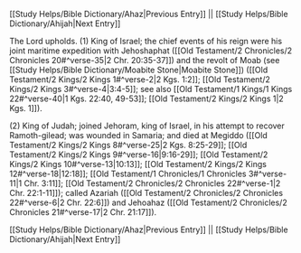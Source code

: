 [[Study Helps/Bible Dictionary/Ahaz|Previous Entry]]  ||  [[Study Helps/Bible Dictionary/Ahijah|Next Entry]]

 The Lord upholds. (1) King of Israel; the chief events of his reign were his joint maritime expedition with Jehoshaphat ([[Old Testament/2 Chronicles/2 Chronicles 20#^verse-35|2 Chr. 20:35-37]]) and the revolt of Moab (see [[Study Helps/Bible Dictionary/Moabite Stone|Moabite Stone]]) ([[Old Testament/2 Kings/2 Kings 1#^verse-2|2 Kgs. 1:2]]; [[Old Testament/2 Kings/2 Kings 3#^verse-4|3:4-5]]; see also [[Old Testament/1 Kings/1 Kings 22#^verse-40|1 Kgs. 22:40, 49-53]]; [[Old Testament/2 Kings/2 Kings 1|2 Kgs. 1]]).

 (2) King of Judah; joined Jehoram, king of Israel, in his attempt to recover Ramoth-gilead; was wounded in Samaria; and died at Megiddo ([[Old Testament/2 Kings/2 Kings 8#^verse-25|2 Kgs. 8:25-29]]; [[Old Testament/2 Kings/2 Kings 9#^verse-16|9:16-29]]; [[Old Testament/2 Kings/2 Kings 10#^verse-13|10:13]]; [[Old Testament/2 Kings/2 Kings 12#^verse-18|12:18]]; [[Old Testament/1 Chronicles/1 Chronicles 3#^verse-11|1 Chr. 3:11]]; [[Old Testament/2 Chronicles/2 Chronicles 22#^verse-1|2 Chr. 22:1-11]]); called Azariah ([[Old Testament/2 Chronicles/2 Chronicles 22#^verse-6|2 Chr. 22:6]]) and Jehoahaz ([[Old Testament/2 Chronicles/2 Chronicles 21#^verse-17|2 Chr. 21:17]]).

[[Study Helps/Bible Dictionary/Ahaz|Previous Entry]]  ||  [[Study Helps/Bible Dictionary/Ahijah|Next Entry]]